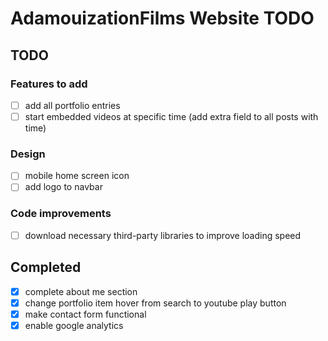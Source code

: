 AdamouizationFilms Website TODO
===============================

## TODO

### Features to add
* [ ] add all portfolio entries
* [ ] start embedded videos at specific time (add extra field to all posts with time)

### Design
* [ ] mobile home screen icon
* [ ] add logo to navbar

### Code improvements
* [ ] download necessary third-party libraries to improve loading speed

## Completed
* [X] complete about me section 
* [X] change portfolio item hover from search to youtube play button
* [X] make contact form functional
* [X] enable google analytics